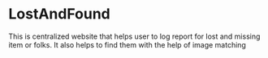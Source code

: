 # LostAndFound
This is centralized website that helps user to log report for lost and missing item or folks. It also helps to find them with the help of image matching
